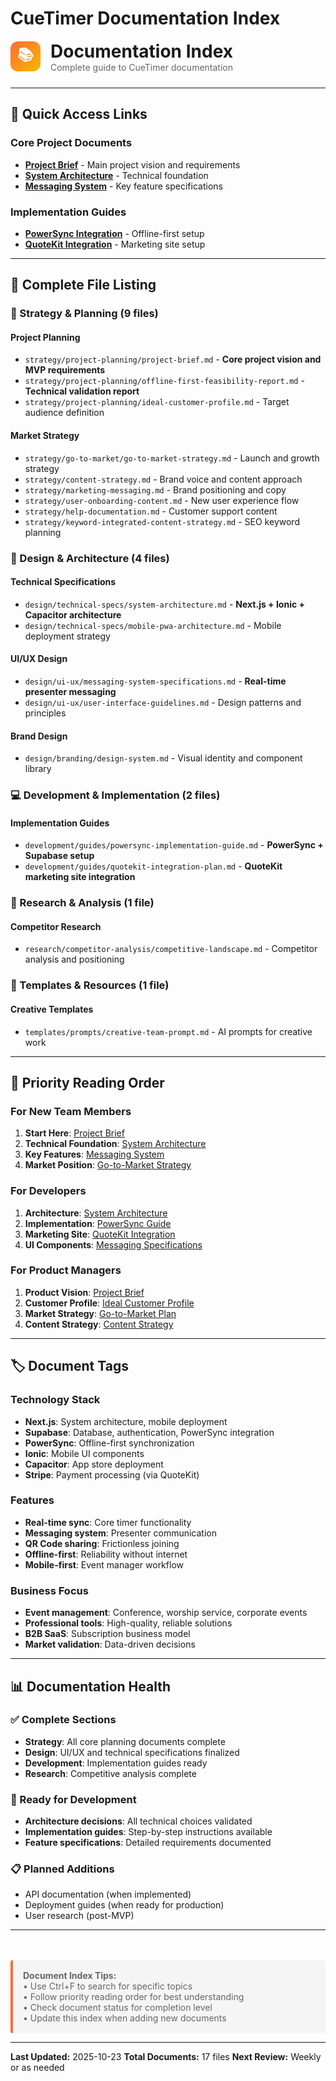 # CueTimer Documentation Index

<div style="display: flex; align-items: center; gap: 16px; margin-bottom: 24px;">
  <div style="width: 48px; height: 48px; background: linear-gradient(135deg, #FF6B35, #F7B801); border-radius: 12px; display: flex; align-items: center; justify-content: center;">
    <span style="color: white; font-size: 24px; font-weight: bold;">📚</span>
  </div>
  <div>
    <h1 style="margin: 0; color: #1A1A1A;">Documentation Index</h1>
    <p style="margin: 0; color: #666;">Complete guide to CueTimer documentation</p>
  </div>
</div>

---

## 🚀 Quick Access Links

### Core Project Documents
- **[Project Brief](strategy/project-planning/project-brief.md)** - Main project vision and requirements
- **[System Architecture](design/technical-specs/system-architecture.md)** - Technical foundation
- **[Messaging System](design/ui-ux/messaging-system-specifications.md)** - Key feature specifications

### Implementation Guides
- **[PowerSync Integration](development/guides/powersync-implementation-guide.md)** - Offline-first setup
- **[QuoteKit Integration](development/guides/quotekit-integration-plan.md)** - Marketing site setup

---

## 📂 Complete File Listing

### 🎯 Strategy & Planning (9 files)

#### Project Planning
- `strategy/project-planning/project-brief.md` - **Core project vision and MVP requirements**
- `strategy/project-planning/offline-first-feasibility-report.md` - **Technical validation report**
- `strategy/project-planning/ideal-customer-profile.md` - Target audience definition

#### Market Strategy
- `strategy/go-to-market/go-to-market-strategy.md` - Launch and growth strategy
- `strategy/content-strategy.md` - Brand voice and content approach
- `strategy/marketing-messaging.md` - Brand positioning and copy
- `strategy/user-onboarding-content.md` - New user experience flow
- `strategy/help-documentation.md` - Customer support content
- `strategy/keyword-integrated-content-strategy.md` - SEO keyword planning

### 🎨 Design & Architecture (4 files)

#### Technical Specifications
- `design/technical-specs/system-architecture.md` - **Next.js + Ionic + Capacitor architecture**
- `design/technical-specs/mobile-pwa-architecture.md` - Mobile deployment strategy

#### UI/UX Design
- `design/ui-ux/messaging-system-specifications.md` - **Real-time presenter messaging**
- `design/ui-ux/user-interface-guidelines.md` - Design patterns and principles

#### Brand Design
- `design/branding/design-system.md` - Visual identity and component library

### 💻 Development & Implementation (2 files)

#### Implementation Guides
- `development/guides/powersync-implementation-guide.md` - **PowerSync + Supabase setup**
- `development/guides/quotekit-integration-plan.md` - **QuoteKit marketing site integration**

### 🔬 Research & Analysis (1 file)

#### Competitor Research
- `research/competitor-analysis/competitive-landscape.md` - Competitor analysis and positioning

### 📝 Templates & Resources (1 file)

#### Creative Templates
- `templates/prompts/creative-team-prompt.md` - AI prompts for creative work

---

## 🎯 Priority Reading Order

### For New Team Members
1. **Start Here**: [Project Brief](strategy/project-planning/project-brief.md)
2. **Technical Foundation**: [System Architecture](design/technical-specs/system-architecture.md)
3. **Key Features**: [Messaging System](design/ui-ux/messaging-system-specifications.md)
4. **Market Position**: [Go-to-Market Strategy](strategy/go-to-market/go-to-market-strategy.md)

### For Developers
1. **Architecture**: [System Architecture](design/technical-specs/system-architecture.md)
2. **Implementation**: [PowerSync Guide](development/guides/powersync-implementation-guide.md)
3. **Marketing Site**: [QuoteKit Integration](development/guides/quotekit-integration-plan.md)
4. **UI Components**: [Messaging Specifications](design/ui-ux/messaging-system-specifications.md)

### For Product Managers
1. **Product Vision**: [Project Brief](strategy/project-planning/project-brief.md)
2. **Customer Profile**: [Ideal Customer Profile](strategy/project-planning/ideal-customer-profile.md)
3. **Market Strategy**: [Go-to-Market Plan](strategy/go-to-market/go-to-market-strategy.md)
4. **Content Strategy**: [Content Strategy](strategy/content-strategy.md)

---

## 🏷️ Document Tags

### Technology Stack
- **Next.js**: System architecture, mobile deployment
- **Supabase**: Database, authentication, PowerSync integration
- **PowerSync**: Offline-first synchronization
- **Ionic**: Mobile UI components
- **Capacitor**: App store deployment
- **Stripe**: Payment processing (via QuoteKit)

### Features
- **Real-time sync**: Core timer functionality
- **Messaging system**: Presenter communication
- **QR Code sharing**: Frictionless joining
- **Offline-first**: Reliability without internet
- **Mobile-first**: Event manager workflow

### Business Focus
- **Event management**: Conference, worship service, corporate events
- **Professional tools**: High-quality, reliable solutions
- **B2B SaaS**: Subscription business model
- **Market validation**: Data-driven decisions

---

## 📊 Documentation Health

### ✅ Complete Sections
- **Strategy**: All core planning documents complete
- **Design**: UI/UX and technical specifications finalized
- **Development**: Implementation guides ready
- **Research**: Competitive analysis complete

### 🚧 Ready for Development
- **Architecture decisions**: All technical choices validated
- **Implementation guides**: Step-by-step instructions available
- **Feature specifications**: Detailed requirements documented

### 📋 Planned Additions
- API documentation (when implemented)
- Deployment guides (when ready for production)
- User research (post-MVP)

---

<div style="margin-top: 48px; padding: 16px; background: #F5F5F5; border-left: 4px solid #FF6B35; border-radius: 4px;">
  <p style="margin: 0; color: #666; font-size: 14px;">
    <strong>Document Index Tips:</strong><br>
    • Use Ctrl+F to search for specific topics<br>
    • Follow priority reading order for best understanding<br>
    • Check document status for completion level<br>
    • Update this index when adding new documents
  </p>
</div>

---

**Last Updated:** 2025-10-23
**Total Documents:** 17 files
**Next Review:** Weekly or as needed